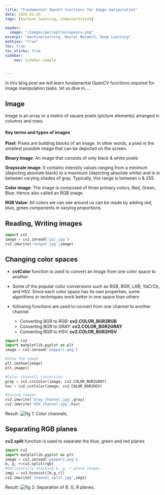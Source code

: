 ```yaml
---
title: "Fundamental OpenCV functions for Image manipulation"
date: 2020-01-26
tags: [machine learning, ComputerVision]

header:
  image: "/images/perceptron/opencv.png"
excerpt: "machinelearning, Neural Network, Deep Learning"
mathjax: "true"
toc: true
toc_sticky: true
sidebar:
    nav: sidebar-sample

    
---
```


In this blog post we will learn fundamental OpenCV functions required for image manipulation tasks. let us dive in....

## Image
Image is an array or a matrix of square pixels (picture elements) arranged in columns and rows.

#### Key terms and types of images

**Pixel**: Pixels are building blocks of an image. In other words,  a pixel is the smallest possible image that can be depicted on the screen.

**Binary image**: An image that consists of only black & white pixels

**Grayscale image**: It contains intensity values ranging from a minimum (depicting absolute black) to a maximum (depicting absolute white) and is in between varying shades of gray. Typically, this range is between o & 255.

**Color image**: The image is composed of three primary colors, Red, Green, Blue. Hence also called an RGB image.

**RGB Value**: All colors we can see around us can be made by adding red, blue, green components in varying proportions.


## Reading, Writing images

```python
import cv2
image = cv2.imread('pic.jpg')
cv2.imwrite('output.jpg',image)
```

## Changing color spaces

* **cvtColor** function is used to convert an image from one color space to another
* Some of the popular color conversions such as RGB, BGR, LAB, YaCrCb, and HSV. Since each color space has its own properties, some algorithms or techniques work better in one space than others

* following functions are used to convert from one channel to another channel
    * Converting BGR to RGB: **cv2.COLOR_BGR2RGB**
    * Converting BGR to GRAY: **cv2.COLOR_BGR2GRAY**
    * Converting BGR to HSV: **cv2.COLOR_BGR2HSV**
    
```python
import cv2
import matplotlib.pyplot as plt
image = cv2.imread('peppers.png')

#show the image
plt.imshow(image)
plt.image()

#Color channels conversion
gray = cv2.cvtColor(image, cv2.COLOR_BGR2GRAY)
hsv = cv2.cvtColor(image, cv2.COLOR_BGR2HSV)

#Saving images
cv2.imwrite('Gray_channel.jpg',gray)
cv2.imwrite('HSV_channel.jpg',hsv)
```

Result:
 <img src="{{ site.url }}{{ site.baseurl }}/images/openCV/concat_color_channels.jpg" alt="fig 1: Color channels">.

## Separating RGB planes
**cv2.split** function is used to separate the blue, green and red planes
```python
import cv2
import matplotlib.pyplot as plt
image = cv2.imread('peppers.png')
b, g, r=cv2.split(rgb)
#horizontally stacking b, g, r plane images
img1 = cv2.hconcat([b,g,r])
cv2.imwrite('channel_split.jpg',img1)
```
Result:
 <img src="{{ site.url }}{{ site.baseurl }}/images/openCV/channels_split.jpg" alt="fig 2: Separation of B, G, R planes">.








